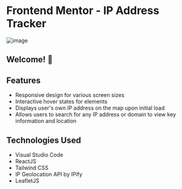 # Frontend Mentor - IP Address Tracker

![image](https://github.com/CocoShesh/IP-Address-Tracker/assets/110368170/79ac5a67-cb37-49f9-91ea-4c49c9ac5e50)


## Welcome! 👋


## Features

- Responsive design for various screen sizes
- Interactive hover states for elements
- Displays user's own IP address on the map upon initial load
- Allows users to search for any IP address or domain to view key information and location


## Technologies Used

- Visual Studio Code
- ReactJS
- Tailwind CSS
- IP Geolocation API by IPify
- LeafletJS
